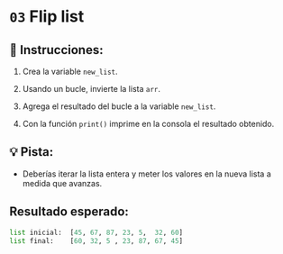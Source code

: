 # `03` Flip list

## 📝 Instrucciones:

1. Crea la variable `new_list`.

2. Usando un bucle, invierte la lista `arr`.

3. Agrega el resultado del bucle a la variable `new_list`.

4. Con la función `print()` imprime en la consola el resultado obtenido.
## 💡 Pista:

- Deberías iterar la lista entera y meter los valores en la nueva lista a medida que avanzas.

## Resultado esperado:

```py
list inicial:  [45, 67, 87, 23, 5,  32, 60]
list final:    [60, 32, 5 , 23, 87, 67, 45]
```
